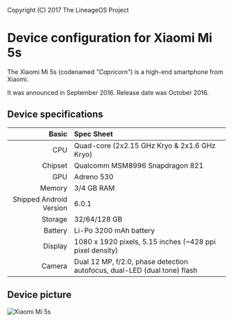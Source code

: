 Copyright (C) 2017 The LineageOS Project

Device configuration for Xiaomi Mi 5s
=========================================

The Xiaomi Mi 5s (codenamed _"Capricorn"_) is a high-end smartphone from Xiaomi.

It was announced in September 2016. Release date was October 2016.

## Device specifications

Basic   | Spec Sheet
-------:|:-------------------------
CPU     | Quad-core (2x2.15 GHz Kryo & 2x1.6 GHz Kryo)
Chipset | Qualcomm MSM8996 Snapdragon 821
GPU     | Adreno 530
Memory  | 3/4 GB RAM
Shipped Android Version | 6.0.1
Storage | 32/64/128 GB
Battery | Li-Po 3200 mAh battery
Display | 1080 x 1920 pixels, 5.15 inches (~428 ppi pixel density)
Camera  | Dual 12 MP, f/2.0, phase detection autofocus, dual-LED (dual tone) flash

## Device picture

![Xiaomi Mi 5s](http://xiaomi-mi.com/uploads/CatalogueImage/xiaomi-mi-5s-gray_14506_1475064497.jpg "Xiaomi Mi 5s in black")
